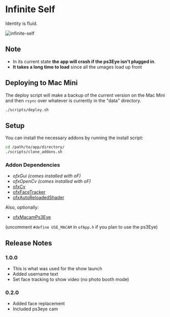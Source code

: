 Infinite Self
=============

Identity is fluid.

![infinite-self](infinite-self.mov.gif)


## Note

 * In its current state **the app will crash if the ps3Eye isn't plugged in**.
 * **It takes a long time to load** since all the umages load up front


## Deploying to Mac Mini

The deploy script will make a backup of the current version on the Mac Mini and then `rsync` over whatever is currently in the "data" directory.

```bash
./scripts/deploy.sh
```
## Setup

You can install the necessary addons by running the install script:

```bash
cd /path/to/app/directory/
./scripts/clone_addons.sh
```

### Addon Dependencies 
 * _ofxGui (comes installed with oF)_
 * _ofxOpenCv (comes installed with oF)_
 * [ofxCv](https://github.com/kylemcdonald/ofxCv)
 * [ofxFaceTracker](https://github.com/kylemcdonald/ofxFaceTracker)
 * [ofxAutoReloadedShader](https://github.com/andreasmuller/ofxAutoReloadedShader)
 
Also, optionally:
 * [ofxMacamPs3Eye](https://github.com/paulobarcelos/ofxMacamPs3Eye)

(uncomment `#define USE_MACAM` in `ofApp.h` if you plan to use the ps3Eye)



## Release Notes

### 1.0.0
 - This is what was used for the show launch
 - Added username text
 - Set face tracking to show video (no photo booth mode)

### 0.2.0

 - Added face replacement
 - Included ps3eye cam